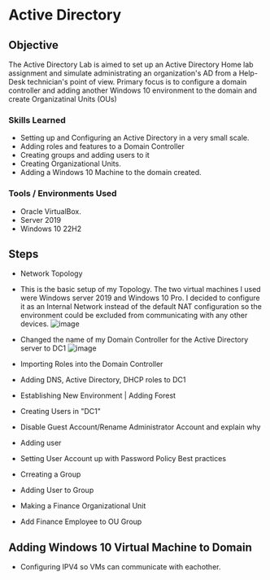 
# Active Directory

## Objective

The Active Directory Lab is aimed to set up an Active Directory Home lab assignment and simulate administrating an organization's AD from a Help-Desk technician's point of view. Primary focus is to configure a domain controller and adding another Windows 10 environment to the domain and create Organizatinal Units (OUs)
### Skills Learned

- Setting up and Configuring an Active Directory in a very small scale.
- Adding roles and features to a Domain Controller
- Creating groups and adding users to it
- Creating Organizational Units.
- Adding a Windows 10 Machine to the domain created.

### Tools / Environments Used

- Oracle VirtualBox.
- Server 2019
- Windows 10 22H2
## Steps
- Network Topology
- This is the basic setup of my Topology. The two virtual machines I used were Windows server 2019 and Windows 10 Pro. I decided to configure it as an Internal Network instead of the default NAT configuration so the environment could be excluded from communicating with any other devices.
 ![image](https://github.com/TolantioGanzi/Active-Directory-Lab/assets/172088474/24504448-e488-4831-bcaf-70f6071c19ac)


- Changed the name of my Domain Controller for the Active Directory server to DC1
 ![image](https://github.com/TolantioGanzi/Active-Directory-Lab/assets/172088474/670f1a6c-6bf5-4b9d-b4cb-ae82b1908990)


-  Importing Roles into the Domain Controller



- Adding DNS, Active Directory, DHCP roles to DC1



- Establishing New Environment | Adding Forest



- Creating Users in "DC1"



- Disable Guest Account/Rename Administrator Account and explain why



- Adding user



- Setting User Account up with Password Policy Best practices



- Crreating a Group



- Adding User to Group



- Making a Finance Organizational Unit



- Add Finance Employee to OU Group



## Adding Windows 10 Virtual Machine to Domain
- Configuring IPV4 so VMs can communicate with eachother. 
